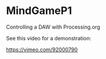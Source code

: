 # MindGameP1
Controlling a DAW with Processing.org

See this video for a demonstration:

https://vimeo.com/92000790
